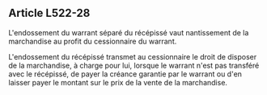 Article L522-28
----
L'endossement du warrant séparé du récépissé vaut nantissement de la marchandise
au profit du cessionnaire du warrant.

L'endossement du récépissé transmet au cessionnaire le droit de disposer de la
marchandise, à charge pour lui, lorsque le warrant n'est pas transféré avec le
récépissé, de payer la créance garantie par le warrant ou d'en laisser payer le
montant sur le prix de la vente de la marchandise.
